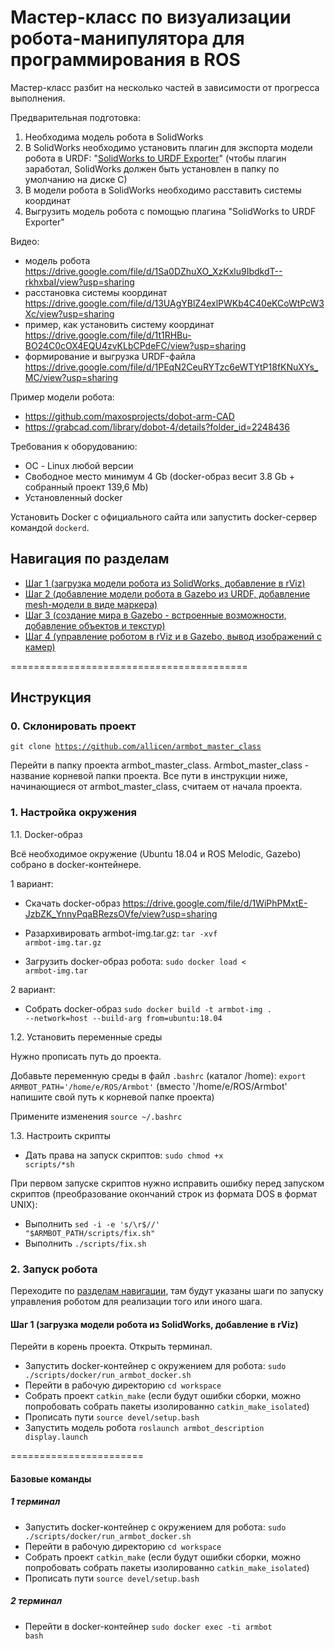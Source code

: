 # Мастер-класс по визуализации робота-манипулятора для программирования в ROS

Мастер-класс разбит на несколько частей в зависимости от прогресса выполнения.

Предварительная подготовка:

1) Необходима модель робота в SolidWorks
2) В SolidWorks необходимо установить плагин для экспорта модели робота в URDF: "<a href="http://wiki.ros.org/sw_urdf_exporter">SolidWorks to URDF Exporter</a>" (чтобы плагин заработал, SolidWorks должен быть установлен в папку по умолчанию на диске C)
3) В модели робота в SolidWorks необходимо расставить системы координат
4) Выгрузить модель робота с помощью плагина "SolidWorks to URDF Exporter"

Видео:
- модель робота https://drive.google.com/file/d/1Sa0DZhuXO_XzKxlu9IbdkdT--rkhxbaI/view?usp=sharing
- расстановка системы координат https://drive.google.com/file/d/13UAgYBlZ4exlPWKb4C40eKCoWtPcW3Xc/view?usp=sharing
- пример, как установить систему координат https://drive.google.com/file/d/1t1RHBu-BO24C0cOX4EQU4zvKLbCPdeFC/view?usp=sharing
- формирование и выгрузка URDF-файла https://drive.google.com/file/d/1PEqN2CeuRYTzc6eWTYtP18fKNuXYs_MC/view?usp=sharing

Пример модели робота: 
- https://github.com/maxosprojects/dobot-arm-CAD
- https://grabcad.com/library/dobot-4/details?folder_id=2248436 

Требования к оборудованию:
- ОС - Linux любой версии
- Свободное место минимум 4 Gb (docker-образ весит 3.8 Gb + собранный проект 139,6 Mb)
- Установленный docker

Установить Docker с официального сайта или запустить docker-сервер командой <code>dockerd</code>.

<a name="nav"></a>
## Навигация по разделам

- <a href="https://github.com/allicen/armbot_master_class/tree/step1">Шаг 1 (загрузка модели робота из SolidWorks, добавление в rViz)</a>
- <a href="https://github.com/allicen/armbot_master_class/tree/step2">Шаг 2 (добавление модели робота в Gazebo из URDF, добавление mesh-модели в виде маркера)</a>
- <a href="https://github.com/allicen/armbot_master_class/tree/step3">Шаг 3 (создание мира в Gazebo - встроенные возможности, добавление объектов и текстур)</a>
- <a href="https://github.com/allicen/armbot_master_class/tree/step4">Шаг 4 (управление роботом в rViz и в Gazebo, вывод изображений с камер)</a>


=========================================

## Инструкция 

### 0. Склонировать проект

<code>git clone https://github.com/allicen/armbot_master_class</code>

Перейти в папку проекта armbot_master_class. Armbot_master_class - название корневой папки проекта. Все пути в инструкции ниже, начинающиеся от armbot_master_class, считаем от начала проекта.

### 1. Настройка окружения

1.1. Docker-образ

Всё необходимое окружение (Ubuntu 18.04 и ROS Melodic, Gazebo) собрано в docker-контейнере. 

1 вариант:

- Скачать docker-образ https://drive.google.com/file/d/1WiPhPMxtE-JzbZK_YnnyPqaBRezsOVfe/view?usp=sharing

- Разархивировать armbot-img.tar.gz: <code>tar -xvf armbot-img.tar.gz</code>

- Загрузить docker-образ робота: <code>sudo docker load < armbot-img.tar</code>

2 вариант:

- Собрать docker-образ <code>sudo docker build -t armbot-img . --network=host --build-arg from=ubuntu:18.04</code>

1.2. Установить переменные среды

Нужно прописать путь до проекта.

Добавьте переменную среды в файл <code>.bashrc</code> (каталог /home): <code>export ARMBOT_PATH='/home/e/ROS/Armbot'</code> (вместо '/home/e/ROS/Armbot' напишите свой путь к корневой папке проекта)

Примените изменения <code>source ~/.bashrc</code>

1.3. Настроить скрипты

- Дать права на запуск скриптов: <code>sudo chmod +x scripts/*sh</code>

При первом запуске скриптов нужно исправить ошибку перед запуском скриптов (преобразование окончаний строк из формата DOS в формат UNIX):

- Выполнить <code>sed -i -e 's/\r$//' "$ARMBOT_PATH/scripts/fix.sh"</code>
- Выполнить <code>./scripts/fix.sh</code>

### 2. Запуск робота

Переходите по <a href="#nav">разделам навигации</a>, там будут указаны шаги по запуску управления роботом для реализации того или иного шага.

#### Шаг 1 (загрузка модели робота из SolidWorks, добавление в rViz)

Перейти в корень проекта. Открыть терминал.

- Запустить docker-контейнер с окружением для робота: <code>sudo ./scripts/docker/run_armbot_docker.sh</code>
- Перейти в рабочую директорию <code>cd workspace</code>
- Собрать проект <code>catkin_make</code> (если будут ошибки сборки, можно попробовать собрать пакеты изолированно <code>catkin_make_isolated</code>)
- Прописать пути <code>source devel/setup.bash</code>
- Запустить модель робота <code>roslaunch armbot_description display.launch</code>



=======================

#### Базовые команды

##### 1 терминал
- Запустить docker-контейнер с окружением для робота: <code>sudo ./scripts/docker/run_armbot_docker.sh</code>
- Перейти в рабочую директорию <code>cd workspace</code>
- Собрать проект <code>catkin_make</code> (если будут ошибки сборки, можно попробовать собрать пакеты изолированно <code>catkin_make_isolated</code>)
- Прописать пути <code>source devel/setup.bash</code>

##### 2 терминал
- Перейти в docker-контейнер <code>sudo docker exec -ti armbot bash</code>